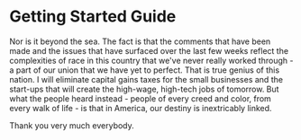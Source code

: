 # Getting Started Guide

Nor is it beyond the sea. The fact is that the comments that have been made and the issues that have surfaced over the last few weeks reflect the complexities of race in this country that we've never really worked through - a part of our union that we have yet to perfect. That is true genius of this nation. I will eliminate capital gains taxes for the small businesses and the start-ups that will create the high-wage, high-tech jobs of tomorrow. But what the people heard instead - people of every creed and color, from every walk of life - is that in America, our destiny is inextricably linked.

Thank you very much everybody.